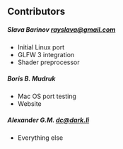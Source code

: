 Contributors
------------

##### Slava Barinov <rayslava@gmail.com>

* Initial Linux port
* GLFW 3 integration
* Shader preprocessor

##### Boris B. Mudruk

* Mac OS port testing
* Website

##### Alexander G.M. <dc@dark.li>

* Everything else

